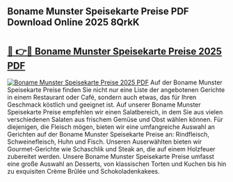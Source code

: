 ## Boname Munster Speisekarte Preise PDF Download Online 2025 8QrkK

# <h2><a href="http://gc77fx.nevu.top/?p=Boname+Munster+Speisekarte+Preise">🔗 👉🔴 Boname Munster Speisekarte Preise 2025 PDF</a></h2>

[![Boname Munster Speisekarte Preise 2025 PDF](https://i.imgur.com/dBaPXMq.png)](http://gc77fx.nevu.top/?p=Boname+Munster+Speisekarte+Preise)
Auf der Boname Munster Speisekarte Preise finden Sie nicht nur eine Liste der angebotenen Gerichte in einem Restaurant oder Café, sondern auch etwas, das für Ihren Geschmack köstlich und geeignet ist. Auf unserer Boname Munster Speisekarte Preise empfehlen wir einen Salatbereich, in dem Sie aus vielen verschiedenen Salaten aus frischem Gemüse und Obst wählen können. Für diejenigen, die Fleisch mögen, bieten wir eine umfangreiche Auswahl an Gerichten auf der Boname Munster Speisekarte Preise an: Rindfleisch, Schweinefleisch, Huhn und Fisch. Unseren Auserwählten bieten wir Gourmet-Gerichte wie Schaschlik und Steak an, die auf einem Holzfeuer zubereitet werden. Unsere Boname Munster Speisekarte Preise umfasst eine große Auswahl an Desserts, von klassischen Torten und Kuchen bis hin zu exquisiten Crème Brûlée und Schokoladenkakees.
